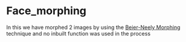 # Face_morphing
In this we have morphed 2 images by using the [Beier-Neely Morphing](https://www.cs.princeton.edu/courses/archive/fall00/cs426/papers/beier92.pdf) technique and no inbuilt function was used in the process 
